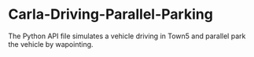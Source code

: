 # Carla-Driving-Parallel-Parking
The Python API file simulates a vehicle driving in Town5 and parallel park the vehicle by wapointing.
